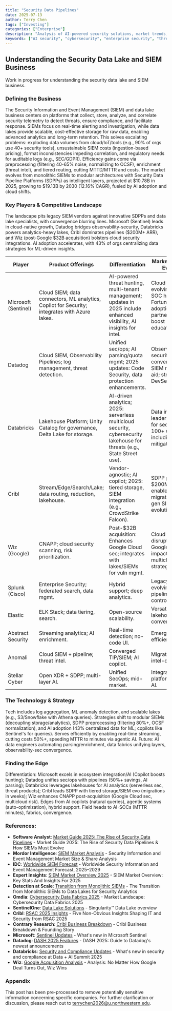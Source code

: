 ```yaml
---
title: "Security Data Pipelines"
date: 2025-07-13
author: Terry Chen
tags: ["Investing"]
categories: ["Enterprise"]
description: "Analysis of AI-powered security solutions, market trends, and investment opportunities in enterprise cybersecurity. Exploring how AI is transforming threat detection, response, and prevention in the $150B+ security market."
keywords: ["AI security", "cybersecurity", "enterprise security", "threat detection", "AI defense", "security automation", "zero trust", "security AI market"]
---
```


## Understanding the Security Data Lake and SIEM Business

Work in progress for understanding the security data lake and SIEM business.

### Defining the Business
The Security Information and Event Management (SIEM) and data lake business centers on platforms that collect, store, analyze, and correlate security telemetry to detect threats, ensure compliance, and facilitate response. SIEMs focus on real-time alerting and investigation, while data lakes provide scalable, cost-effective storage for raw data, enabling advanced analytics and long-term retention. This solves escalating problems: exploding data volumes from cloud/IoT/tools (e.g., 90% of orgs use 40+ security tools), unsustainable SIEM costs (ingestion-based pricing), format inconsistencies impeding correlation, and regulatory needs for auditable logs (e.g., SEC/GDPR). Efficiency gains come via preprocessing (filtering 40-65% noise, normalizing to OCSF), enrichment (threat intel), and tiered routing, cutting MTTD/MTTR and costs. The market evolves from monolithic SIEMs to modular architectures with Security Data Pipeline Platforms (SDPPs) as intelligent layers, projected at $10.78B in 2025, growing to $19.13B by 2030 (12.16% CAGR), fueled by AI adoption and cloud shifts.

### Key Players & Competitive Landscape
The landscape pits legacy SIEM vendors against innovative SDPPs and data lake specialists, with convergence blurring lines. Microsoft (Sentinel) leads in cloud-native growth, Datadog bridges observability-security, Databricks powers analytics-heavy lakes, Cribl dominates pipelines ($200M+ ARR), and Wiz (post-Google $32B acquisition) bolsters cloud security integrations. AI adoption accelerates, with 43% of orgs centralizing data strategies for ML-driven insights.

| Player | Product Offerings | Differentiation | Market Position & Evolution |
|--------|-------------------|-----------------|-----------------------------|
| Microsoft (Sentinel) | Cloud SIEM; data connectors, ML analytics, Copilot for Security; integrates with Azure lakes. | AI-powered threat hunting, multi-tenant management; updates in 2025 include enhanced visibility, AI insights for intel. | Cloud leader; evolving to AI-SOC hub, 60%+ Fortune 500 adoption; partnerships boost education/training. |
| Datadog | Cloud SIEM, Observability Pipelines; log management, threat detection. | Unified sec/ops; AI parsing/quota mgmt; 2025 updates: Code Security, data protection enhancements. | Observability-security convergence; SIEM migration aid; strong in DevSecOps. |
| Databricks | Lakehouse Platform; Unity Catalog for governance, Delta Lake for storage. | AI-driven analytics; 2025: serverless multicloud security, cybersecurity lakehouse for threats (e.g., State Street use). | Data intelligence leader; evolving for sec lakes, 100+ use cases including AI risk mitigation. |
| Cribl | Stream/Edge/Search/Lake; data routing, reduction, lakehouse. | Vendor-agnostic; AI copilot; 2025: tiered storage, SIEM integration (e.g., CrowdStrike Falcon). | SDPP pioneer; $200M+ ARR; enables migrations, next-gen SIEM evolution. |
| Wiz (Google) | CNAPP; cloud security scanning, risk prioritization. | Post-$32B acquisition: Enhances Google Cloud sec; integrates with lakes/SIEMs for vuln mgmt. | Cloud sec disruptor; bolsters Google's CNAPP, impacts multicloud strategies. |
| Splunk (Cisco) | Enterprise Security; federated search, data mgmt. | Hybrid support; deep analytics. | Legacy leader; evolving with pipelines for cost control. |
| Elastic | ELK Stack; data tiering, search. | Open-source scalability. | Versatile; lakehouse convergence. |
| Abstract Security | Streaming analytics; AI enrichment. | Real-time detection; no-code UI. | Emerging; SOC efficiency focus. |
| Anomali | Cloud SIEM + pipeline; threat intel. | Converged TIP/SIEM; AI copilot. | Migration ease; intel-driven. |
| Stellar Cyber | Open XDR + SDPP; multi-layer AI. | Unified SecOps; mid-market. | Integrated platform; agentic AI. |

### The Technology & Strategy
Tech includes log aggregation, ML anomaly detection, and scalable lakes (e.g., S3/Snowflake with Athena queries). Strategies shift to modular SIEMs (decoupling storage/analytics), SDPP preprocessing (filtering 80%+, OCSF normalization), and AI adoption (43% centralized data for ML; copilots like Sentinel's for queries). Serves efficiently by enabling real-time streaming, cutting costs 50%+, speeding MTTR to minutes via agentic AI. Future: AI data engineers automating parsing/enrichment, data fabrics unifying layers, observability-sec convergence.

### Finding the Edge
Differentiation: Microsoft excels in ecosystem integration/AI (Copilot boosts hunting); Datadog unifies sec/ops with pipelines (50%+ savings, AI parsing); Databricks leverages lakehouses for AI analytics (serverless sec, threat products); Cribl leads SDPP with tiered storage/SIEM evo (migrations in weeks); Wiz enhances CNAPP post-acquisition (Google Cloud sec, multicloud risk). Edges from AI copilots (natural queries), agentic systems (auto-optimization), hybrid support. Field heads to AI-SOCs (MTTR minutes), fabrics, convergence.

### References:

- **Software Analyst**: [Market Guide 2025: The Rise of Security Data Pipelines](https://softwareanalyst.substack.com/p/market-guide-2025-the-rise-of-security) - Market Guide 2025: The Rise of Security Data Pipelines & How SIEMs Must Evolve
- **Mordor Intelligence**: [SIEM Market Analysis](https://www.mordorintelligence.com/industry-reports/global-security-information-and-event-management) - Security Information and Event Management Market Size & Share Analysis
- **IDC**: [Worldwide SIEM Forecast](https://www.idc.com/research/viewtoc.jsp?containerId=US51417524) - Worldwide Security Information and Event Management Forecast, 2025–2029
- **Expert Insights**: [SIEM Market Overview 2025](https://expertinsights.com/security-operations/siem-market-overview-key-stats-and-insights) - SIEM Market Overview: Key Stats And Insights For 2025
- **Detection at Scale**: [Transition from Monolithic SIEMs](https://www.detectionatscale.com/p/the-transition-from-monolithic-siems) - The Transition from Monolithic SIEMs to Data Lakes for Security Analytics
- **Omdia**: [Cybersecurity Data Fabrics 2025](https://omdia.tech.informa.com/om129217/market-landscape-cybersecurity-data-fabrics-2025) - Market Landscape: Cybersecurity Data Fabrics 2025
- **SentinelOne**: [Data Lake Solutions](https://www.sentinelone.com/platform/data-lake/) - Singularity™ Data Lake overview
- **Cribl**: [RSAC 2025 Insights](https://cribl.io/blog/five-non-obvious-insights-shaping-it-and-security-from-rsac-2025/) - Five Non-Obvious Insights Shaping IT and Security from RSAC 2025
- **Contrary Research**: [Cribl Business Breakdown](https://research.contrary.com/company/cribl) - Cribl Business Breakdown & Founding Story
- **Microsoft**: [Sentinel Updates](https://learn.microsoft.com/en-us/azure/sentinel/whats-new) - What's new in Microsoft Sentinel
- **Datadog**: [DASH 2025 Features](https://www.datadoghq.com/blog/dash-2025-new-feature-roundup-keynote/) - DASH 2025: Guide to Datadog's newest announcements
- **Databricks**: [Security and Compliance Updates](https://www.databricks.com/blog/whats-new-security-and-compliance-data-ai-summit-2025) - What's new in security and compliance at Data + AI Summit 2025
- **Wiz**: [Google Acquisition Analysis](https://www.crn.com/news/security/2025/analysis-no-matter-how-google-deal-turns-out-wiz-wins) - Analysis: No Matter How Google Deal Turns Out, Wiz Wins

### Appendix 
This post has been pre-processed to remove potentially sensitive information concerning specific companies. For further clarification or discussion, please reach out to terrychen2026@u.northwestern.edu.